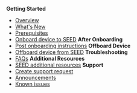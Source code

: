 **Getting Started**
  - [Overview](overview)
  - [What's New](what-s-new)
  - [Prerequisites](prerequisites-for-onboarding)
  - [Onboard device to SEED](onboard-device/onboard-device-to-seed)
**After Onboarding**    
  - [Post onboarding instructions](post-onboarding-instructions/post-onboarding-steps-and-verification)
**Offboard Device**
  - [Offboard device from SEED](offboard-device/offboard-device-from-seed)
**Troubleshooting**
  - [FAQs](faqs/seed-faqs)
**Additional Resources**  
  - [SEED additional resources](additional-resources/additional-resources)
**Support**
  - [Create support request](raise-an-incident-support-request)
  - [Announcements](announcements)
  - [Known issues](known-issues)
